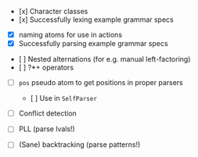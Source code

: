 - [x] Character classes
- [x] Successfully lexing example grammar specs
- [x] naming atoms for use in actions
- [x] Successfully parsing example grammar specs
- [ ] Nested alternations (for e.g. manual left-factoring)
- [ ] ?*+ operators
- [ ] `pos` pseudo atom to get positions in proper parsers
    * [ ] Use in `SelfParser`
- [ ] Conflict detection
- [ ] PLL (parse lvals!)
- [ ] (Sane) backtracking (parse patterns!)

